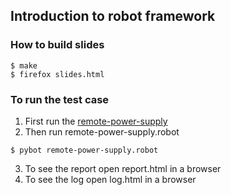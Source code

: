 ## Introduction to robot framework

### How to build slides

```
$ make 
$ firefox slides.html
```

### To run the test case

1. First run the [remote-power-supply](https://github.com/gnurenga/talks/tree/master/remote-power-supply)
2. Then run remote-power-supply.robot
```
$ pybot remote-power-supply.robot
```
3. To see the report open report.html in a browser
4. To see the log open log.html in a browser


